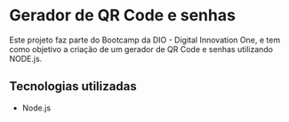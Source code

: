 # Gerador de QR Code e senhas

Este projeto faz parte do Bootcamp da DIO - Digital Innovation One, e tem como objetivo a criação de um gerador de QR Code e senhas utilizando NODE.js.
## Tecnologias utilizadas
- Node.js

